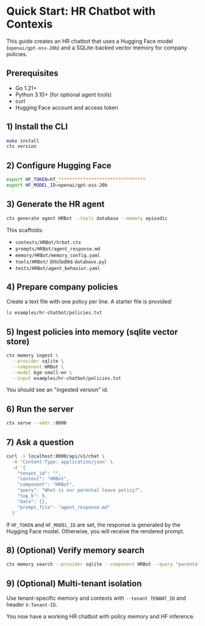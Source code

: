 # Quick Start: HR Chatbot with Contexis

This guide creates an HR chatbot that uses a Hugging Face model (`openai/gpt-oss-20b`) and a SQLite-backed vector memory for company policies.

## Prerequisites
- Go 1.21+
- Python 3.10+ (for optional agent tools)
- curl
- Hugging Face account and access token

## 1) Install the CLI
```bash
make install
ctx version
```

## 2) Configure Hugging Face
```bash
export HF_TOKEN=hf_********************************
export HF_MODEL_ID=openai/gpt-oss-20b
```

## 3) Generate the HR agent
```bash
ctx generate agent HRBot --tools database --memory episodic
```
This scaffolds:
- `contexts/HRBot/hrbot.ctx`
- `prompts/HRBot/agent_response.md`
- `memory/HRBot/memory_config.yaml`
- `tools/HRBot/` (includes `database.py`)
- `tests/HRBot/agent_behavior.yaml`

## 4) Prepare company policies
Create a text file with one policy per line. A starter file is provided:
```bash
ls examples/hr-chatbot/policies.txt
```

## 5) Ingest policies into memory (sqlite vector store)
```bash
ctx memory ingest \
  --provider sqlite \
  --component HRBot \
  --model bge-small-en \
  --input examples/hr-chatbot/policies.txt
```
You should see an "ingested version" id.

## 6) Run the server
```bash
ctx serve --addr :8000
```

## 7) Ask a question
```bash
curl -s localhost:8000/api/v1/chat \
  -H 'Content-Type: application/json' \
  -d '{
    "tenant_id": "",
    "context": "HRBot",
    "component": "HRBot",
    "query": "What is our parental leave policy?",
    "top_k": 5,
    "data": {},
    "prompt_file": "agent_response.md"
  }'
```
If `HF_TOKEN` and `HF_MODEL_ID` are set, the response is generated by the Hugging Face model. Otherwise, you will receive the rendered prompt.

## 8) (Optional) Verify memory search
```bash
ctx memory search --provider sqlite --component HRBot --query "parental leave" --top-k 5
```

## 9) (Optional) Multi-tenant isolation
Use tenant-specific memory and contexts with `--tenant TENANT_ID` and header `X-Tenant-ID`.

You now have a working HR chatbot with policy memory and HF inference.

